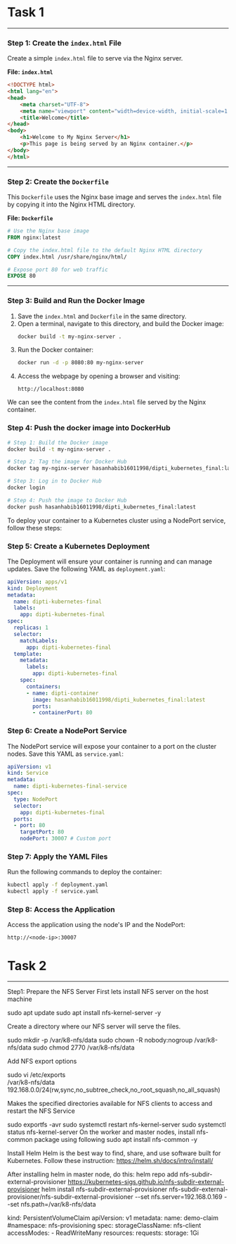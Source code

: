 # Task 1
---

### **Step 1: Create the `index.html` File**
Create a simple `index.html` file to serve via the Nginx server.

**File: `index.html`**
```html
<!DOCTYPE html>
<html lang="en">
<head>
    <meta charset="UTF-8">
    <meta name="viewport" content="width=device-width, initial-scale=1.0">
    <title>Welcome</title>
</head>
<body>
    <h1>Welcome to My Nginx Server</h1>
    <p>This page is being served by an Nginx container.</p>
</body>
</html>
```

---

### **Step 2: Create the `Dockerfile`**
This `Dockerfile` uses the Nginx base image and serves the `index.html` file by copying it into the Nginx HTML directory.

**File: `Dockerfile`**
```dockerfile
# Use the Nginx base image
FROM nginx:latest

# Copy the index.html file to the default Nginx HTML directory
COPY index.html /usr/share/nginx/html/

# Expose port 80 for web traffic
EXPOSE 80
```

---

### **Step 3: Build and Run the Docker Image**
1. Save the `index.html` and `Dockerfile` in the same directory.
2. Open a terminal, navigate to this directory, and build the Docker image:
   ```bash
   docker build -t my-nginx-server .
   ```
3. Run the Docker container:
   ```bash
   docker run -d -p 8080:80 my-nginx-server
   ```
4. Access the webpage by opening a browser and visiting:
   ```
   http://localhost:8080
   ```

We can see the content from the `index.html` file served by the Nginx container.

### **Step 4: Push the docker image into DockerHub**

```bash
# Step 1: Build the Docker image
docker build -t my-nginx-server .

# Step 2: Tag the image for Docker Hub
docker tag my-nginx-server hasanhabib16011998/dipti_kubernetes_final:latest

# Step 3: Log in to Docker Hub
docker login

# Step 4: Push the image to Docker Hub
docker push hasanhabib16011998/dipti_kubernetes_final:latest
```

To deploy your container to a Kubernetes cluster using a NodePort service, follow these steps:

### **Step 5: Create a Kubernetes Deployment**
The Deployment will ensure your container is running and can manage updates. Save the following YAML as `deployment.yaml`:

```yaml
apiVersion: apps/v1
kind: Deployment
metadata:
  name: dipti-kubernetes-final
  labels:
    app: dipti-kubernetes-final
spec:
  replicas: 1
  selector:
    matchLabels:
      app: dipti-kubernetes-final
  template:
    metadata:
      labels:
        app: dipti-kubernetes-final
    spec:
      containers:
      - name: dipti-container
        image: hasanhabib16011998/dipti_kubernetes_final:latest
        ports:
        - containerPort: 80
```

### **Step 6: Create a NodePort Service**
The NodePort service will expose your container to a port on the cluster nodes. Save this YAML as `service.yaml`:

```yaml
apiVersion: v1
kind: Service
metadata:
  name: dipti-kubernetes-final-service
spec:
  type: NodePort
  selector:
    app: dipti-kubernetes-final
  ports:
  - port: 80
    targetPort: 80
    nodePort: 30007 # Custom port
```

### **Step 7: Apply the YAML Files**
Run the following commands to deploy the container:

```bash
kubectl apply -f deployment.yaml
kubectl apply -f service.yaml
```

### **Step 8: Access the Application**
Access the application using the node's IP and the NodePort:

   ```
   http://<node-ip>:30007
   ```


# Task 2
---


Step1: Prepare the NFS Server
First lets install NFS server on the host machine

sudo apt update
sudo apt install nfs-kernel-server -y

Create a directory where our NFS server will serve the files.

sudo mkdir -p /var/k8-nfs/data
sudo chown -R nobody:nogroup /var/k8-nfs/data
sudo chmod 2770 /var/k8-nfs/data

Add NFS export options

sudo vi /etc/exports	
/var/k8-nfs/data 192.168.0.0/24(rw,sync,no_subtree_check,no_root_squash,no_all_squash)

Makes the specified directories available for NFS clients to access and restart the NFS Service

sudo exportfs -avr
sudo systemctl restart nfs-kernel-server
sudo systemctl status nfs-kernel-server
On the worker and master nodes, install nfs-common package using following 
sudo apt install nfs-common -y

Install Helm
Helm is the best way to find, share, and use software built for Kubernetes. Follow these instruction:
https://helm.sh/docs/intro/install/

After installing helm in master node, do this:
helm repo add nfs-subdir-external-provisioner https://kubernetes-sigs.github.io/nfs-subdir-external-provisioner
helm install nfs-subdir-external-provisioner nfs-subdir-external-provisioner/nfs-subdir-external-provisioner --set nfs.server=192.168.0.169 --set nfs.path=/var/k8-nfs/data

kind: PersistentVolumeClaim
apiVersion: v1
metadata:
  name: demo-claim
  #namespace: nfs-provisioning
spec:
  storageClassName: nfs-client
  accessModes:
    - ReadWriteMany
  resources:
    requests:
      storage: 1Gi
